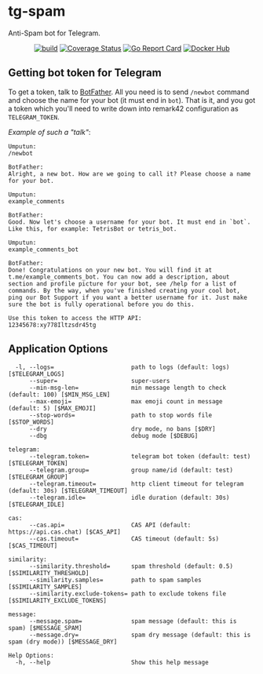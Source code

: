 # tg-spam

Anti-Spam bot for Telegram.

<div align="center">

[![build](https://github.com/umputun/tg-spam/actions/workflows/ci.yml/badge.svg)](https://github.com/umputun/tg-spam/actions/workflows/ci.yml)&nbsp;[![Coverage Status](https://coveralls.io/repos/github/umputun/tg-spam/badge.svg?branch=master)](https://coveralls.io/github/umputun/tg-spam?branch=master)&nbsp;[![Go Report Card](https://goreportcard.com/badge/github.com/umputun/tg-spam)](https://goreportcard.com/report/github.com/umputun/tg-spam)&nbsp;[![Docker Hub](https://img.shields.io/docker/automated/jrottenberg/ffmpeg.svg)](https://hub.docker.com/r/umputun/tg-spam)

</div>

## Getting bot token for Telegram

To get a token, talk to [BotFather](https://core.telegram.org/bots#6-botfather). All you need is to send `/newbot` command and choose the name for your bot (it must end in `bot`). That is it, and you got a token which you'll need to write down into remark42 configuration as `TELEGRAM_TOKEN`.

_Example of such a "talk"_:

```
Umputun:
/newbot

BotFather:
Alright, a new bot. How are we going to call it? Please choose a name for your bot.

Umputun:
example_comments

BotFather:
Good. Now let's choose a username for your bot. It must end in `bot`. Like this, for example: TetrisBot or tetris_bot.

Umputun:
example_comments_bot

BotFather:
Done! Congratulations on your new bot. You will find it at t.me/example_comments_bot. You can now add a description, about section and profile picture for your bot, see /help for a list of commands. By the way, when you've finished creating your cool bot, ping our Bot Support if you want a better username for it. Just make sure the bot is fully operational before you do this.

Use this token to access the HTTP API:
12345678:xy778Iltzsdr45tg
```


## Application Options

```
  -l, --logs=                      path to logs (default: logs) [$TELEGRAM_LOGS]
      --super=                     super-users
      --min-msg-len=               min message length to check (default: 100) [$MIN_MSG_LEN]
      --max-emoji=                 max emoji count in message (default: 5) [$MAX_EMOJI]
      --stop-words=                path to stop words file [$STOP_WORDS]
      --dry                        dry mode, no bans [$DRY]
      --dbg                        debug mode [$DEBUG]

telegram:
      --telegram.token=            telegram bot token (default: test) [$TELEGRAM_TOKEN]
      --telegram.group=            group name/id (default: test) [$TELEGRAM_GROUP]
      --telegram.timeout=          http client timeout for telegram (default: 30s) [$TELEGRAM_TIMEOUT]
      --telegram.idle=             idle duration (default: 30s) [$TELEGRAM_IDLE]

cas:
      --cas.api=                   CAS API (default: https://api.cas.chat) [$CAS_API]
      --cas.timeout=               CAS timeout (default: 5s) [$CAS_TIMEOUT]

similarity:
      --similarity.threshold=      spam threshold (default: 0.5) [$SIMILARITY_THRESHOLD]
      --similarity.samples=        path to spam samples [$SIMILARITY_SAMPLES]
      --similarity.exclude-tokens= path to exclude tokens file [$SIMILARITY_EXCLUDE_TOKENS]

message:
      --message.spam=              spam message (default: this is spam) [$MESSAGE_SPAM]
      --message.dry=               spam dry message (default: this is spam (dry mode)) [$MESSAGE_DRY]

Help Options:
  -h, --help                       Show this help message

```
